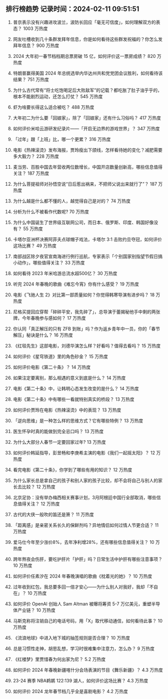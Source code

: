 
## 排行榜趋势 记录时间：2024-02-11 09:51:51
  
  1. 普京表示没有兴趣进攻波兰，波防长回应「毫无可信度」，如何理解双方的表态？ 1003 万热度
    
  2. 网友吐槽收到几十条群发拜年信息，你是如何看待这些群发祝福的？你怎么发拜年信息？ 900 万热度
    
  3. 2024 大年初一春节档档期总票房破 15 亿，如何评价这一票房成绩？ 820 万热度
    
  4. 特朗普赢得美国 2024 年总统选举内华达州共和党党团会议胜利，如何看待该结果？ 751 万热度
    
  5. 为什么古代常有“将士吃饱喝足后大败敌军”的记载？都吃胀了肚子油乎乎的，根本不能剧烈运动，还怎么打仗？ 545 万热度
    
  6. 虾为啥要长得这么适合被吃？ 488 万热度
    
  7. 大年初二为什么要「回娘家」，除了「回娘家」还有什么习俗吗？ 417 万热度
    
  8. 如何评价米哈云游研发纪录片——「开启无边界的游戏世界」？ 347 万热度
    
  9. 「过年」跟「上班」比，哪一个更累？ 316 万热度
    
  10. 电影《热辣滚烫》发布海报，贾玲瘦出下颌线，怎样看待她的变化？减肥需要多大毅力？ 228 万热度
    
  11. 麦当劳、百胜中国去年营收两位数增长，中国开店数量创新高，哪些信息值得关注？ 187 万热度
    
  12. 为什么菩提祖师对孙悟空说“日后惹出祸来，不把师父说出来就行了”？ 187 万热度
    
  13. 为什么越是什么都不懂的人，越觉得自己是对的？ 74 万热度
    
  14. 分析为什么不被看作代数呢? 70 万热度
    
  15. 为什么中国诞生了世界级互联网公司，而日本、俄罗斯、印度、韩国好像没有？ 55 万热度
    
  16. 卡塔尔亚洲杯决赛阿菲夫点球帽子戏法，卡塔尔 3:1 击败约旦夺冠，如何评价这场比赛？ 49 万热度
    
  17. 南部战区除夕夜官宣南海进行例行巡航，专家表示「个别国家别指望节假日搞小动作」，哪些值得关注？ 33 万热度
    
  18. 如何看待 2023 年米哈游总流水超500亿？ 30 万热度
    
  19. 听完 2024 年春晚的歌曲《难忘今宵》你有什么感受？ 19 万热度
    
  20. 电影《飞驰人生 2》对比第一部质量如何？你觉得韩寒导演有进步吗？ 18 万热度
    
  21. 尼格买提回应穿帮「碎碎平安，我先碎了」，总导演于蕾揭秘他手中剩的两张牌，今年春晚参与感如何？ 17 万热度
    
  22. 你认同「真正解压的只有 ZFB 到账」吗？作为返乡青年中一员，你的「春节解压」秘诀是什么？ 16 万热度
    
  23. 《红毯先生》这部电影，刘德华演怎么样？好看吗？值得去看吗？ 15 万热度
    
  24. 如何评价《星穹铁道》里的角色砂金？ 15 万热度
    
  25. 如何评价电影《第二十条》？ 14 万热度
    
  26. 如果注定要离别，那么相遇的意义到底是什么？ 14 万热度
    
  27. 电影《第二十条》中，让韩明心态发生改变的是什么？ 14 万热度
    
  28. 电影《第二十条》中有哪些一看就特别真实的桥段？ 13 万热度
    
  29. 如何评价贾玲在电影《热辣滚烫》中的表现？ 13 万热度
    
  30. 「逆向思维」是一种怎么样的思维方式？它有哪些特例？ 13 万热度
    
  31. 医生怀孕时真的能做到完全忌口吗？ 13 万热度
    
  32. 为什么大部分人春节一定要回家过年? 13 万热度
    
  33. 如何评价韩延指导，彭昱畅和李庚希主演的电影《我们一起摇太阳》？ 12 万热度
    
  34. 看完电影《第二十条》，你学到了哪些有用的知识？ 12 万热度
    
  35. 为什么家长总是拿自己的孩子和别人家的孩子比较，却不会将自己与别人的家长去比较？ 12 万热度
    
  36. 北京足协：没有举办梅西相关赛事计划，3月阿根廷中国行全部取消，哪些信息值得关注？ 12 万热度
    
  37. 古代的大侠一般吹的笛还是箫？ 11 万热度
    
  38. 「距离感」是亲密关系长久的保鲜剂吗？异地情侣如何过情人节更合适？ 11 万热度
    
  39. 爱马仕今年至少涨价8%，去年净利增28%，还有哪些信息值得关注？ 10 万热度
    
  40. 跨年熬夜会伤肝，要吃护肝片「护肝」吗？日常生活中护肝有哪些注意事项？ 10 万热度
    
  41. 如何评价任素汐在 2024 年春晚演唱的歌曲《枕着光的她》？ 10 万热度
    
  42. 过年收到红包，我总要多回一倍才安心——为什么别人对我好，我却「不自在」？ 10 万热度
    
  43. 如何评价 OpenAI 创始人 Sam Altman 被曝将筹资 5-7 万亿美元，重塑半导体产业链？ 10 万热度
    
  44. 马斯克称将注销自己的电话号码，用「X」取代移动通信，如何看待此事？ 10 万热度
    
  45. 《流浪地球》中进入地下城的抽签规则是否合理？ 10 万热度
    
  46. 总是习惯性走神，胡思乱想，学习时很难集中注意力，怎么办？ 9 万热度
    
  47. 《红楼梦》里贾惜春为何出家为尼？ 5.2 万热度
    
  48. 如何评价 2024 年春晚新疆喀什分会场表演的节目《舞乐新疆》？ 4.3 万热度
    
  49. 23-24 赛季 NBA鹈鹕 122:139 湖人，如何评价这场比赛？ 4.3 万热度
    
  50. 如何评价 2024 龙年春节档几乎全是喜剧电影？ 4.2 万热度
    